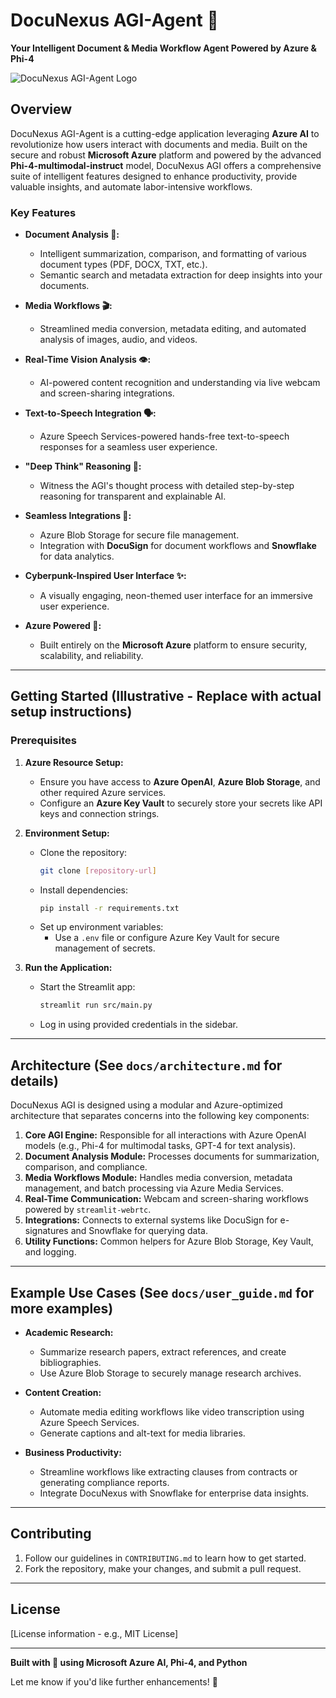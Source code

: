 # DocuNexus AGI-Agent 🚀

**Your Intelligent Document & Media Workflow Agent Powered by Azure & Phi-4**

![DocuNexus AGI-Agent Logo](https://i.imgur.com/530DGSL.png)

## Overview

DocuNexus AGI-Agent is a cutting-edge application leveraging **Azure AI** to revolutionize how users interact with documents and media. Built on the secure and robust **Microsoft Azure** platform and powered by the advanced **Phi-4-multimodal-instruct** model, DocuNexus AGI offers a comprehensive suite of intelligent features designed to enhance productivity, provide valuable insights, and automate labor-intensive workflows.

### **Key Features**

* **Document Analysis 📄:**
   - Intelligent summarization, comparison, and formatting of various document types (PDF, DOCX, TXT, etc.).
   - Semantic search and metadata extraction for deep insights into your documents.

* **Media Workflows 🎬:**
   - Streamlined media conversion, metadata editing, and automated analysis of images, audio, and videos.

* **Real-Time Vision Analysis 👁️:**
   - AI-powered content recognition and understanding via live webcam and screen-sharing integrations.

* **Text-to-Speech Integration 🗣️:**
   - Azure Speech Services-powered hands-free text-to-speech responses for a seamless user experience.

* **"Deep Think" Reasoning 🤔:**
   - Witness the AGI's thought process with detailed step-by-step reasoning for transparent and explainable AI.

* **Seamless Integrations 🔗:**
   - Azure Blob Storage for secure file management.
   - Integration with **DocuSign** for document workflows and **Snowflake** for data analytics.

* **Cyberpunk-Inspired User Interface ✨:**
   - A visually engaging, neon-themed user interface for an immersive user experience.

* **Azure Powered 💙:**
   - Built entirely on the **Microsoft Azure** platform to ensure security, scalability, and reliability.

---

## Getting Started (Illustrative - Replace with actual setup instructions)

### **Prerequisites**

1. **Azure Resource Setup:**
   - Ensure you have access to **Azure OpenAI**, **Azure Blob Storage**, and other required Azure services.
   - Configure an **Azure Key Vault** to securely store your secrets like API keys and connection strings.

2. **Environment Setup:**
   - Clone the repository:
     ```bash
     git clone [repository-url]
     ```
   - Install dependencies:
     ```bash
     pip install -r requirements.txt
     ```
   - Set up environment variables:
     - Use a `.env` file or configure Azure Key Vault for secure management of secrets.

3. **Run the Application:**
   - Start the Streamlit app:
     ```bash
     streamlit run src/main.py
     ```
   - Log in using provided credentials in the sidebar.

---

## Architecture (See `docs/architecture.md` for details)

DocuNexus AGI is designed using a modular and Azure-optimized architecture that separates concerns into the following key components:

1. **Core AGI Engine:** Responsible for all interactions with Azure OpenAI models (e.g., Phi-4 for multimodal tasks, GPT-4 for text analysis).
2. **Document Analysis Module:** Processes documents for summarization, comparison, and compliance.
3. **Media Workflows Module:** Handles media conversion, metadata management, and batch processing via Azure Media Services.
4. **Real-Time Communication:** Webcam and screen-sharing workflows powered by `streamlit-webrtc`.
5. **Integrations:** Connects to external systems like DocuSign for e-signatures and Snowflake for querying data.
6. **Utility Functions:** Common helpers for Azure Blob Storage, Key Vault, and logging.

---

## Example Use Cases (See `docs/user_guide.md` for more examples)

* **Academic Research:**
   - Summarize research papers, extract references, and create bibliographies.
   - Use Azure Blob Storage to securely manage research archives.

* **Content Creation:**
   - Automate media editing workflows like video transcription using Azure Speech Services.
   - Generate captions and alt-text for media libraries.

* **Business Productivity:**
   - Streamline workflows like extracting clauses from contracts or generating compliance reports.
   - Integrate DocuNexus with Snowflake for enterprise data insights.

---

## Contributing

1. Follow our guidelines in `CONTRIBUTING.md` to learn how to get started.
2. Fork the repository, make your changes, and submit a pull request.

---

## License

[License information - e.g., MIT License]

---

**Built with 💙 using Microsoft Azure AI, Phi-4, and Python** 

Let me know if you'd like further enhancements! 🚀
